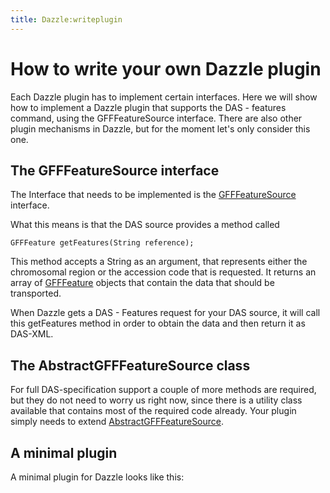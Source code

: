 ```yaml
---
title: Dazzle:writeplugin
---
```


How to write your own Dazzle plugin
===================================

Each Dazzle plugin has to implement certain interfaces. Here we will
show how to implement a Dazzle plugin that supports the DAS - features
command, using the GFFFeatureSource interface. There are also other
plugin mechanisms in Dazzle, but for the moment let's only consider this
one.

The GFFFeatureSource interface
------------------------------

The Interface that needs to be implemented is the
[GFFFeatureSource](http://www.derkholm.net/svn/repos/dazzle/trunk/src/org/biojava/servlets/dazzle/datasource/GFFFeatureSource.java)
interface.

What this means is that the DAS source provides a method called

`GFFFeature getFeatures(String reference);`

This method accepts a String as an argument, that represents either the
chromosomal region or the accession code that is requested. It returns
an array of
[GFFFeature](http://www.derkholm.net/svn/repos/dazzle/trunk/src/org/biojava/servlets/dazzle/datasource/GFFFeature.java)
objects that contain the data that should be transported.

When Dazzle gets a DAS - Features request for your DAS source, it will
call this getFeatures method in order to obtain the data and then return
it as DAS-XML.

The AbstractGFFFeatureSource class
----------------------------------

For full DAS-specification support a couple of more methods are
required, but they do not need to worry us right now, since there is a
utility class available that contains most of the required code already.
Your plugin simply needs to extend
[AbstractGFFFeatureSource](http://www.derkholm.net/svn/repos/dazzle/trunk/src/org/biojava/servlets/dazzle/datasource/AbstractGFFFeatureSource.java).

A minimal plugin
----------------

A minimal plugin for Dazzle looks like this:
